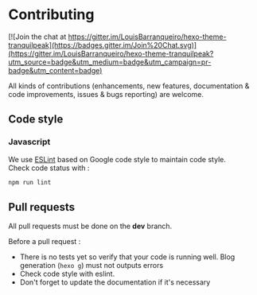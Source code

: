 # Contributing #

[![Join the chat at https://gitter.im/LouisBarranqueiro/hexo-theme-tranquilpeak](https://badges.gitter.im/Join%20Chat.svg)](https://gitter.im/LouisBarranqueiro/hexo-theme-tranquilpeak?utm_source=badge&utm_medium=badge&utm_campaign=pr-badge&utm_content=badge)

All kinds of contributions (enhancements, new features, documentation & code improvements, issues & bugs reporting) are welcome.

## Code style ##

### Javascript

We use [ESLint](http://eslint.org) based on Google code style to maintain code style.  
Check code status with :
``` bash
npm run lint
```

## Pull requests ##

All pull requests must be done on the **dev** branch.

Before a pull request :

 - There is no tests yet so verify that your code is running well. Blog generation (`hexo g`) must not outputs errors
 - Check code style with eslint.
 - Don't forget to update the documentation if it's necessary
 
